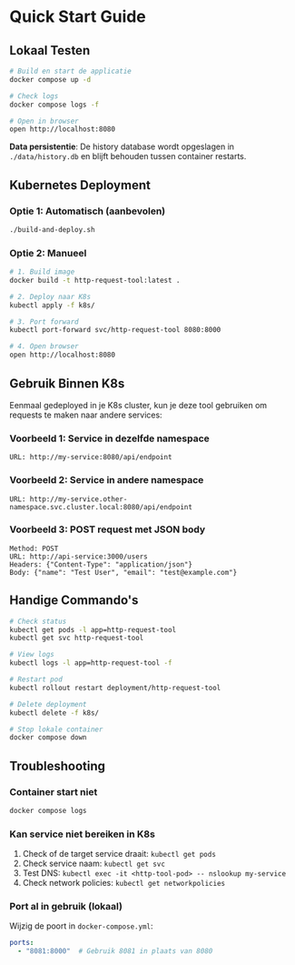 # Quick Start Guide

## Lokaal Testen

```bash
# Build en start de applicatie
docker compose up -d

# Check logs
docker compose logs -f

# Open in browser
open http://localhost:8080
```

**Data persistentie**: De history database wordt opgeslagen in `./data/history.db` en blijft behouden tussen container restarts.

## Kubernetes Deployment

### Optie 1: Automatisch (aanbevolen)

```bash
./build-and-deploy.sh
```

### Optie 2: Manueel

```bash
# 1. Build image
docker build -t http-request-tool:latest .

# 2. Deploy naar K8s
kubectl apply -f k8s/

# 3. Port forward
kubectl port-forward svc/http-request-tool 8080:8000

# 4. Open browser
open http://localhost:8080
```

## Gebruik Binnen K8s

Eenmaal gedeployed in je K8s cluster, kun je deze tool gebruiken om requests te maken naar andere services:

### Voorbeeld 1: Service in dezelfde namespace
```
URL: http://my-service:8080/api/endpoint
```

### Voorbeeld 2: Service in andere namespace
```
URL: http://my-service.other-namespace.svc.cluster.local:8080/api/endpoint
```

### Voorbeeld 3: POST request met JSON body
```
Method: POST
URL: http://api-service:3000/users
Headers: {"Content-Type": "application/json"}
Body: {"name": "Test User", "email": "test@example.com"}
```

## Handige Commando's

```bash
# Check status
kubectl get pods -l app=http-request-tool
kubectl get svc http-request-tool

# View logs
kubectl logs -l app=http-request-tool -f

# Restart pod
kubectl rollout restart deployment/http-request-tool

# Delete deployment
kubectl delete -f k8s/

# Stop lokale container
docker compose down
```

## Troubleshooting

### Container start niet
```bash
docker compose logs
```

### Kan service niet bereiken in K8s
1. Check of de target service draait: `kubectl get pods`
2. Check service naam: `kubectl get svc`
3. Test DNS: `kubectl exec -it <http-tool-pod> -- nslookup my-service`
4. Check network policies: `kubectl get networkpolicies`

### Port al in gebruik (lokaal)
Wijzig de poort in `docker-compose.yml`:
```yaml
ports:
  - "8081:8000"  # Gebruik 8081 in plaats van 8080
```
